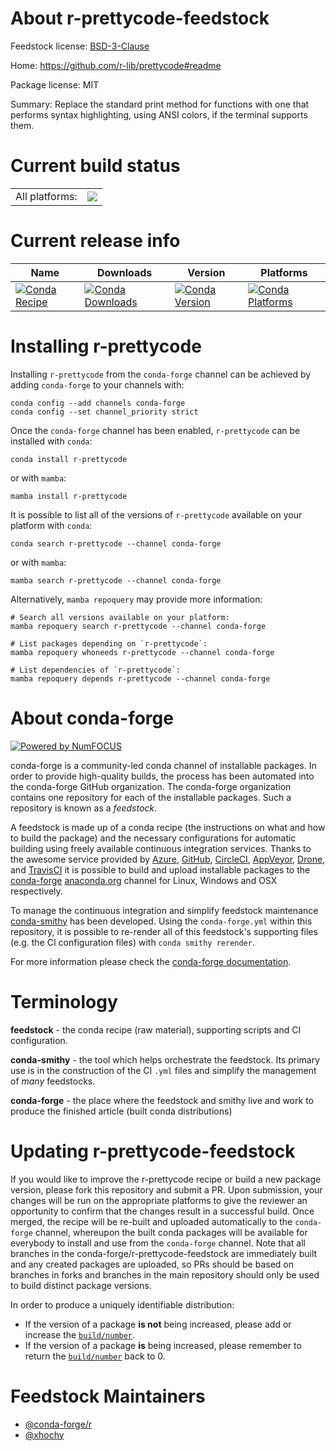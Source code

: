 About r-prettycode-feedstock
============================

Feedstock license: [BSD-3-Clause](https://github.com/conda-forge/r-prettycode-feedstock/blob/main/LICENSE.txt)

Home: https://github.com/r-lib/prettycode#readme

Package license: MIT

Summary: Replace the standard print method for functions with one that performs syntax highlighting, using ANSI colors, if the terminal supports them.

Current build status
====================


<table><tr><td>All platforms:</td>
    <td>
      <a href="https://dev.azure.com/conda-forge/feedstock-builds/_build/latest?definitionId=6895&branchName=main">
        <img src="https://dev.azure.com/conda-forge/feedstock-builds/_apis/build/status/r-prettycode-feedstock?branchName=main">
      </a>
    </td>
  </tr>
</table>

Current release info
====================

| Name | Downloads | Version | Platforms |
| --- | --- | --- | --- |
| [![Conda Recipe](https://img.shields.io/badge/recipe-r--prettycode-green.svg)](https://anaconda.org/conda-forge/r-prettycode) | [![Conda Downloads](https://img.shields.io/conda/dn/conda-forge/r-prettycode.svg)](https://anaconda.org/conda-forge/r-prettycode) | [![Conda Version](https://img.shields.io/conda/vn/conda-forge/r-prettycode.svg)](https://anaconda.org/conda-forge/r-prettycode) | [![Conda Platforms](https://img.shields.io/conda/pn/conda-forge/r-prettycode.svg)](https://anaconda.org/conda-forge/r-prettycode) |

Installing r-prettycode
=======================

Installing `r-prettycode` from the `conda-forge` channel can be achieved by adding `conda-forge` to your channels with:

```
conda config --add channels conda-forge
conda config --set channel_priority strict
```

Once the `conda-forge` channel has been enabled, `r-prettycode` can be installed with `conda`:

```
conda install r-prettycode
```

or with `mamba`:

```
mamba install r-prettycode
```

It is possible to list all of the versions of `r-prettycode` available on your platform with `conda`:

```
conda search r-prettycode --channel conda-forge
```

or with `mamba`:

```
mamba search r-prettycode --channel conda-forge
```

Alternatively, `mamba repoquery` may provide more information:

```
# Search all versions available on your platform:
mamba repoquery search r-prettycode --channel conda-forge

# List packages depending on `r-prettycode`:
mamba repoquery whoneeds r-prettycode --channel conda-forge

# List dependencies of `r-prettycode`:
mamba repoquery depends r-prettycode --channel conda-forge
```


About conda-forge
=================

[![Powered by
NumFOCUS](https://img.shields.io/badge/powered%20by-NumFOCUS-orange.svg?style=flat&colorA=E1523D&colorB=007D8A)](https://numfocus.org)

conda-forge is a community-led conda channel of installable packages.
In order to provide high-quality builds, the process has been automated into the
conda-forge GitHub organization. The conda-forge organization contains one repository
for each of the installable packages. Such a repository is known as a *feedstock*.

A feedstock is made up of a conda recipe (the instructions on what and how to build
the package) and the necessary configurations for automatic building using freely
available continuous integration services. Thanks to the awesome service provided by
[Azure](https://azure.microsoft.com/en-us/services/devops/), [GitHub](https://github.com/),
[CircleCI](https://circleci.com/), [AppVeyor](https://www.appveyor.com/),
[Drone](https://cloud.drone.io/welcome), and [TravisCI](https://travis-ci.com/)
it is possible to build and upload installable packages to the
[conda-forge](https://anaconda.org/conda-forge) [anaconda.org](https://anaconda.org/)
channel for Linux, Windows and OSX respectively.

To manage the continuous integration and simplify feedstock maintenance
[conda-smithy](https://github.com/conda-forge/conda-smithy) has been developed.
Using the ``conda-forge.yml`` within this repository, it is possible to re-render all of
this feedstock's supporting files (e.g. the CI configuration files) with ``conda smithy rerender``.

For more information please check the [conda-forge documentation](https://conda-forge.org/docs/).

Terminology
===========

**feedstock** - the conda recipe (raw material), supporting scripts and CI configuration.

**conda-smithy** - the tool which helps orchestrate the feedstock.
                   Its primary use is in the construction of the CI ``.yml`` files
                   and simplify the management of *many* feedstocks.

**conda-forge** - the place where the feedstock and smithy live and work to
                  produce the finished article (built conda distributions)


Updating r-prettycode-feedstock
===============================

If you would like to improve the r-prettycode recipe or build a new
package version, please fork this repository and submit a PR. Upon submission,
your changes will be run on the appropriate platforms to give the reviewer an
opportunity to confirm that the changes result in a successful build. Once
merged, the recipe will be re-built and uploaded automatically to the
`conda-forge` channel, whereupon the built conda packages will be available for
everybody to install and use from the `conda-forge` channel.
Note that all branches in the conda-forge/r-prettycode-feedstock are
immediately built and any created packages are uploaded, so PRs should be based
on branches in forks and branches in the main repository should only be used to
build distinct package versions.

In order to produce a uniquely identifiable distribution:
 * If the version of a package **is not** being increased, please add or increase
   the [``build/number``](https://docs.conda.io/projects/conda-build/en/latest/resources/define-metadata.html#build-number-and-string).
 * If the version of a package **is** being increased, please remember to return
   the [``build/number``](https://docs.conda.io/projects/conda-build/en/latest/resources/define-metadata.html#build-number-and-string)
   back to 0.

Feedstock Maintainers
=====================

* [@conda-forge/r](https://github.com/conda-forge/r/)
* [@xhochy](https://github.com/xhochy/)

